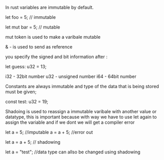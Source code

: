 In rust variables are immutable by default.

let foo = 5; // immutable

let mut bar = 5; // mutable

mut token is used to make a varibale mutable

& - is used to send as reference 

you specify the signed and bit information after :

let guess: u32 = 13;

i32 - 32bit number
u32 - unsigned number
i64 - 64bit number

Constants are always immutable and type of the data that is being stored must be given;

const test: u32 = 19;

Shadoing is used to reassign a immutable varibale with another value or datatype, this is important because with way we have to use let again to assign the variable and if we dont we will get a compiler error

let a = 5; //imputable
a = a + 5; //error out

let a = a + 5; // shadowing

let a = "test"; //data type can allso be changed using shadowing


